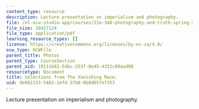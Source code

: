 ```yaml
---
content_type: resource
description: Lecture presentation on imperialism and photography.
file: /ol-ocw-studio-app/courses/21a-348-photography-and-truth-spring-2008/de68133354821efd37b80b8d657ef353_MIT21A_348S08_curtis.pdf
file_size: 10427124
file_type: application/pdf
learning_resource_types: []
license: https://creativecommons.org/licenses/by-nc-sa/4.0/
ocw_type: OCWFile
parent_title: Photos
parent_type: CourseSection
parent_uid: 19111682-54bc-253f-8e45-4331c89aad90
resourcetype: Document
title: Selections from The Vanishing Race.
uid: de681333-5482-1efd-37b8-0b8d657ef353
---
```

Lecture presentation on imperialism and photography.